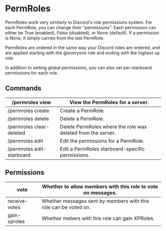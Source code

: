 # PermRoles

PermRoles work very similarly to Discord's role permissions system. For each PermRole, you can change their "permissions". Each permission can either be True (enabled), False (disabled), or None (default). If a permission is None, it simply carries from the last PermRole.

PermRoles are ordered in the same way your Discord roles are ordered, and are applied starting with the @everyone role and ending with the highest up role.

In addition to setting global permissions, you can also set per-starboard permissions for each role.

## Commands

| /permroles view           | View the PermRoles for a server.                             |
| ------------------------- | ------------------------------------------------------------ |
| /permroles create         | Create a PermRole.                                           |
| /permroles delete         | Delete a PermRole.                                           |
| /permroles clear-deleted  | Delete PermRoles where the role was deleted from the server. |
| /permroles edit           | Edit the permissions for a PermRole.                         |
| /permroles edit-starboard | Edit a PermRoles starboard-specific permissions.             |

## Permissions

| vote          | Whether to allow members with this role to vote on messages.     |
| ------------- | ---------------------------------------------------------------- |
| receive-votes | Whether messages sent by members with this role can be voted on. |
| gain-xproles  | Whether mebers with this role can gain XPRoles.                  |

